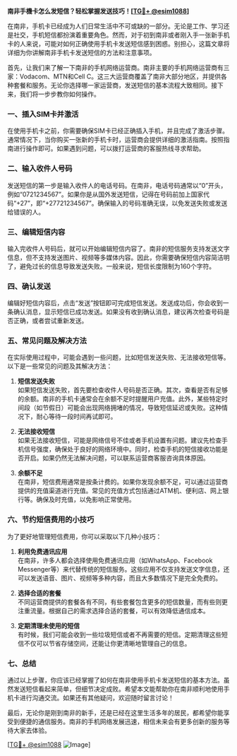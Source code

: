**南非手機卡怎么发短信？轻松掌握发送技巧！[[TG💪+ @esim1088](https://t.me/s/esim1088)]**

在南非，手机卡已经成为人们日常生活中不可或缺的一部分。无论是工作、学习还是社交，手机短信都扮演着重要角色。然而，对于初到南非或者刚入手一张新手机卡的人来说，可能对如何正确使用手机卡发送短信感到困惑。别担心，这篇文章将详细为你讲解南非手机卡发送短信的方法和注意事项。

首先，让我们来了解一下南非的手机网络运营商。南非主要的手机网络运营商有三家：Vodacom、MTN和Cell C。这三大运营商覆盖了南非大部分地区，并提供各种套餐和服务。无论你选择哪一家运营商，发送短信的基本流程大致相同。接下来，我们将一步步教你如何操作。

### **一、插入SIM卡并激活**

在使用手机卡之前，你需要确保SIM卡已经正确插入手机，并且完成了激活步骤。通常情况下，当你购买一张新的手机卡时，运营商会提供详细的激活指南。按照指南进行操作即可。如果遇到问题，可以拨打运营商的客服热线寻求帮助。

### **二、输入收件人号码**

发送短信的第一步是输入收件人的电话号码。在南非，电话号码通常以“0”开头，例如“0721234567”。如果你是从国外发送短信，记得在号码前加上国家代码“+27”，即“+27721234567”。确保输入的号码准确无误，以免发送失败或发送给错误的人。

### **三、编辑短信内容**

输入完收件人号码后，就可以开始编辑短信内容了。南非的短信服务支持发送文字信息，但不支持发送图片、视频等多媒体内容。因此，你需要确保短信内容简洁明了，避免过长的信息导致发送失败。一般来说，短信长度限制为160个字符。

### **四、确认发送**

编辑好短信内容后，点击“发送”按钮即可完成短信发送。发送成功后，你会收到一条确认消息，显示短信已成功发送。如果没有收到确认消息，建议再次检查号码是否正确，或者尝试重新发送。

### **五、常见问题及解决方法**

在实际使用过程中，可能会遇到一些问题，比如短信发送失败、无法接收短信等。以下是一些常见的问题及其解决方法：

1. **短信发送失败**  
   如果短信发送失败，首先要检查收件人号码是否正确。其次，查看是否有足够的余额。南非的手机卡通常会在余额不足时提醒用户充值。此外，某些特定时间段（如节假日）可能会出现网络拥堵的情况，导致短信延迟或失败。这种情况下，耐心等待一段时间再试即可。

2. **无法接收短信**  
   如果无法接收短信，可能是网络信号不佳或者手机设置有问题。建议先检查手机信号强度，确保处于良好的网络环境中。同时，检查手机的短信接收功能是否开启。如果仍然无法解决问题，可以联系运营商客服咨询具体原因。

3. **余额不足**  
   在南非，短信费用通常是按条计费的。如果你发现余额不足，可以通过运营商提供的充值渠道进行充值。常见的充值方式包括通过ATM机、便利店、网上银行等。确保及时充值，以免影响正常使用。

### **六、节约短信费用的小技巧**

为了更好地管理短信费用，你可以采取以下几种小技巧：

1. **利用免费通讯应用**  
   在南非，许多人都会选择使用免费通讯应用（如WhatsApp、Facebook Messenger等）来代替传统的短信服务。这些应用不仅支持发送文字信息，还可以发送语音、图片、视频等多种内容，而且大多数情况下是完全免费的。

2. **选择合适的套餐**  
   不同运营商提供的套餐各有不同，有些套餐包含更多的短信数量，而有些则更注重流量。根据自己的需求选择合适的套餐，可以有效降低通信成本。

3. **定期清理未使用的短信**  
   有时候，我们可能会收到一些垃圾短信或者不再需要的短信。定期清理这些短信不仅可以节省存储空间，还能让你更清晰地管理自己的信息。

### **七、总结**

通过以上步骤，你应该已经掌握了如何在南非使用手机卡发送短信的基本方法。虽然发送短信看起来简单，但细节决定成败。希望本文能帮助你在南非顺利地使用手机卡进行沟通交流。如果还有其他疑问，欢迎随时留言讨论！

最后，无论你是刚到南非的新手，还是已经在这里生活多年的居民，都希望你能享受到便捷的通信服务。南非的手机网络发展迅速，相信未来会有更多创新的服务等待大家去体验。

[[TG💪+ @esim1088](https://t.me/s/esim1088) ![Image](https://i.postimg.cc/4NQfJmqS/Snipaste-2025-05-13-00-14-12.png)]